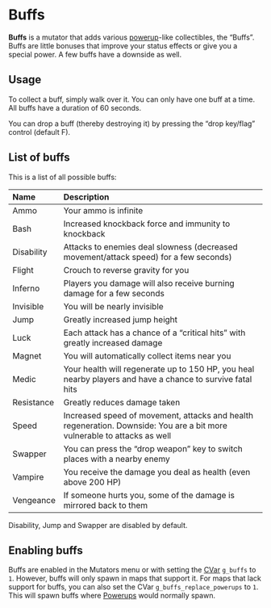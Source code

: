 Buffs
=====

**Buffs** is a mutator that adds various [powerup](Powerups)-like collectibles, the “Buffs”. Buffs are little bonuses that improve your status effects or give you a special power. A few buffs have a downside as well.

Usage
-----
To collect a buff, simply walk over it. You can only have one buff at a time. All buffs have a duration of 60 seconds.

You can drop a buff (thereby destroying it) by pressing the “drop key/flag” control (default F).

List of buffs
-------------

This is a list of all possible buffs:

| Name | Description |
|:-|:-|
| Ammo | Your ammo is infinite |
| Bash | Increased knockback force and immunity to knockback |
| Disability | Attacks to enemies deal slowness (decreased movement/attack speed) for a few seconds) |
| Flight | Crouch to reverse gravity for you |
| Inferno | Players you damage will also receive burning damage for a few seconds |
| Invisible | You will be nearly invisible |
| Jump | Greatly increased jump height |
| Luck | Each attack has a chance of a “critical hits” with greatly increased damage |
| Magnet | You will automatically collect items near you |
| Medic | Your health will regenerate up to 150 HP, you heal nearby players and have a chance to survive fatal hits |
| Resistance | Greatly reduces damage taken |
| Speed | Increased speed of movement, attacks and health regeneration. Downside: You are a bit more vulnerable to attacks as well |
| Swapper | You can press the “drop weapon” key to switch places with a nearby enemy |
| Vampire | You receive the damage you deal as health (even above 200 HP) |
| Vengeance | If someone hurts you, some of the damage is mirrored back to them |

Disability, Jump and Swapper are disabled by default.

Enabling buffs
--------------

Buffs are enabled in the Mutators menu or with setting the [CVar](CVars) `g_buffs` to `1`. However, buffs will only spawn in maps that support it. For maps that lack support for buffs, you can also set the CVar `g_buffs_replace_powerups` to `1`. This will spawn buffs where [Powerups](Powerups) would normally spawn.